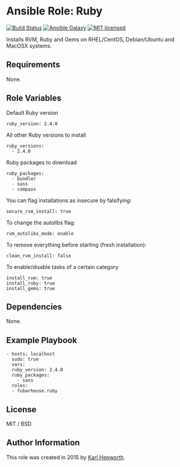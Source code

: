 # Ansible Role: Ruby

[![Build Status](https://travis-ci.org/fubarhouse/ansible-role-ruby.svg?branch=master)](https://travis-ci.org/fubarhouse/ansible-role-ruby)
[![Ansible Galaxy](https://img.shields.io/ansible/role/4920.svg)](https://galaxy.ansible.com/fubarhouse/ruby)
[![MIT licensed](https://img.shields.io/badge/license-MIT-blue.svg)](https://raw.githubusercontent.com/fubarhouse/ansible-role-ruby/master/LICENSE)

Installs RVM, Ruby and Gems on RHEL/CentOS, Debian/Ubuntu and MacOSX systems.

## Requirements

None.

## Role Variables

Default Ruby version
````
ruby_version: 2.4.0
````
All other Ruby versions to install
````
ruby_versions:
  - 2.4.0
````
Ruby packages to download
````
ruby_packages:
  - bundler
  - sass
  - compass
````
You can flag installations as insecure by falsifying:
````
secure_rvm_install: true
````
To change the autolibs flag:
````
rvm_autolibs_mode: enable
````
To remove everything before starting (fresh installation):
````
clean_rvm_install: false
````
To enable/disable tasks of a certain category
````
install_rvm: true
install_ruby: true
install_gems: true
````
## Dependencies

  None.

## Example Playbook

````
- hosts: localhost
  sudo: true
  vars:
  ruby_version: 2.4.0
  ruby_packages:
    - sass
  roles:
  - fubarhouse.ruby
````

## License

MIT / BSD

## Author Information

This role was created in 2015 by [Karl Hepworth](https://twitter.com/fubarhouse).
